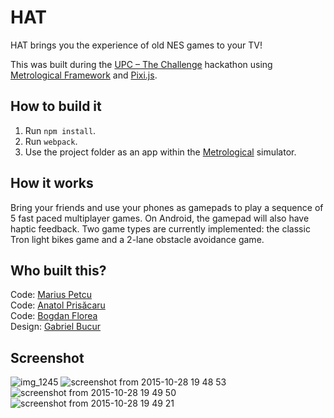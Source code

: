 # HAT

HAT brings you the experience of old NES games to your TV!

This was built during the [UPC – The Challenge][hackaton] hackathon using [Metrological Framework][metrological] and [Pixi.js][pixi].

## How to build it

1. Run `npm install`.
2. Run `webpack`.
3. Use the project folder as an app within the [Metrological] simulator.

## How it works

Bring your friends and use your phones as gamepads to play a sequence of 5 fast paced multiplayer games. On Android, the gamepad will also have haptic feedback.
Two game types are currently implemented: the classic Tron light bikes game and a 2-lane obstacle avoidance game.

## Who built this?

Code: [Marius Petcu](https://github.com/dapetcu21)  
Code: [Anatol Prisăcaru](https://github.com/shark0der)  
Code: [Bogdan Florea](https://github.com/bogdanvf)  
Design: [Gabriel Bucur](https://www.facebook.com/gaby.bucur)  

[metrological]: https://www.metrological.com/appdevelopers.html
[hackaton]: http://upcthechallenge.ro/
[pixi]: http://www.pixijs.com

## Screenshot

![img_1245](https://cloud.githubusercontent.com/assets/428060/10798546/db458bc0-7db0-11e5-8d67-c207e8b3c286.PNG)
![screenshot from 2015-10-28 19 48 53](https://cloud.githubusercontent.com/assets/428060/10798547/db94a37c-7db0-11e5-906b-91b072fe407d.png)
![screenshot from 2015-10-28 19 49 50](https://cloud.githubusercontent.com/assets/428060/10798548/db967fe4-7db0-11e5-9ff6-d499dbe595b5.png)
![screenshot from 2015-10-28 19 49 21](https://cloud.githubusercontent.com/assets/428060/10798549/db96a3f2-7db0-11e5-8c5c-57043c0b68b3.png)

